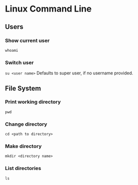 # Linux Command Line

## Users

### Show current user
`whoami`

### Switch user
`su <user name>`
Defaults to super user, if no username provided.

## File System

### Print working directory
`pwd`

### Change directory
`cd <path to directory>`

### Make directory
`mkdir <directory name>`

### List directories
`ls`

